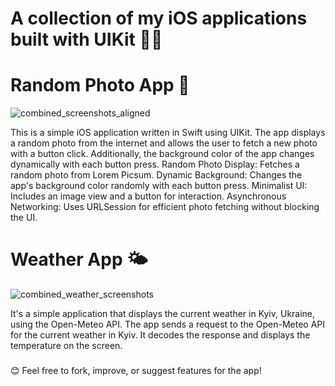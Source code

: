 # A collection of my iOS applications built with UIKit 📱✨


# Random Photo App 🌃
![combined_screenshots_aligned](https://github.com/user-attachments/assets/c8ba5ad2-ce21-4584-a11f-71ecee2f38ec)

This is a simple iOS application written in Swift using UIKit. The app displays a random photo from the internet and allows the user to fetch a new photo with a button click. Additionally, the background color of the app changes dynamically with each button press.
Random Photo Display: Fetches a random photo from Lorem Picsum.
Dynamic Background: Changes the app's background color randomly with each button press.
Minimalist UI: Includes an image view and a button for interaction.
Asynchronous Networking: Uses URLSession for efficient photo fetching without blocking the UI.

# Weather App 🌤️

![combined_weather_screenshots](https://github.com/user-attachments/assets/51de3fba-3617-4536-bd45-c8d7d2a16ffb)

It's a simple application that displays the current weather in Kyiv, Ukraine, 
using the Open-Meteo API.
The app sends a request to the Open-Meteo API for the current weather in Kyiv.
It decodes the response and displays the temperature on the screen.

### 
😊 Feel free to fork, improve, or suggest features for the app!
